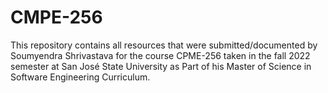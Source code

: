 # CMPE-256
This repository contains all resources that were submitted/documented by Soumyendra Shrivastava for the course CPME-256 taken in the fall 2022 semester at San José State University as Part of his Master of Science in Software Engineering Curriculum.
